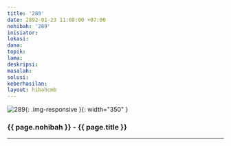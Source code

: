 ```yaml
---
title: '289'
date: 2892-01-23 11:08:00 +07:00
nohibah: '289'
inisiator: 
lokasi: 
dana: 
topik: 
lama: 
deskripsi: 
masalah: 
solusi: 
keberhasilan: 
layout: hibahcmb
---
```


![289](/static/img/hibahcmb/289.png){: .img-responsive }{: width="350" }

### {{ page.nohibah }} - {{ page.title }}

---
